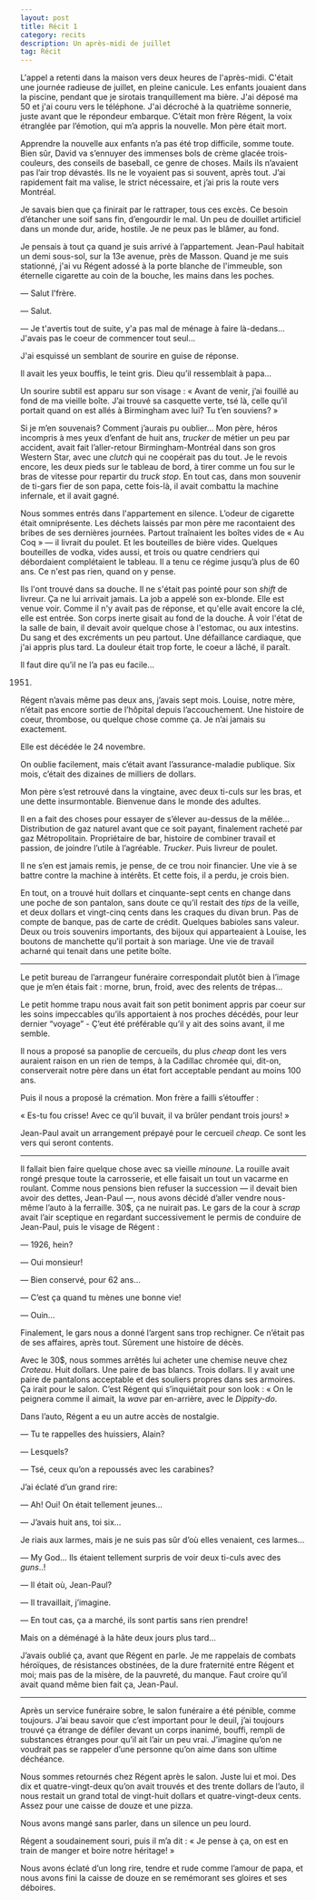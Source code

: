 ```yaml
---
layout: post
title: Récit 1
category: recits
description: Un après-midi de juillet
tag: Récit
---
```


L'appel a retenti dans la maison vers deux heures de l'après-midi. C'était une journée radieuse de juillet, en pleine canicule. Les enfants jouaient dans la piscine, pendant que je sirotais tranquillement ma bière. J'ai déposé ma 50 et j'ai couru vers le téléphone. J'ai décroché à la quatrième sonnerie, juste avant que le répondeur embarque. C’était mon frère Régent, la voix étranglée par l’émotion, qui m’a appris la nouvelle. Mon père était mort. 

Apprendre la nouvelle aux enfants n’a pas été trop difficile, somme toute. Bien sûr, David va s’ennuyer des immenses bols de crème glacée trois-couleurs, des conseils de baseball, ce genre de choses. Mails ils n’avaient pas l’air trop dévastés. Ils ne le voyaient pas si souvent, après tout. J’ai rapidement fait ma valise, le strict nécessaire, et j’ai pris la route vers Montréal.

Je savais bien que ça finirait par le rattraper, tous ces excès. Ce besoin d’étancher une soif sans fin, d’engourdir le mal. Un peu de douillet artificiel dans un monde dur, aride, hostile. Je ne peux pas le blâmer, au fond. 

Je pensais à tout ça quand je suis arrivé à l’appartement. Jean-Paul habitait un demi sous-sol, sur la 13e avenue, près de Masson. Quand je me suis stationné, j'ai vu Régent adossé à la porte blanche de l'immeuble, son éternelle cigarette au coin de la bouche, les mains dans les poches.

— Salut l'frère.

— Salut.

— Je t'avertis tout de suite, y'a pas mal de ménage à faire là-dedans... J'avais pas le coeur de commencer tout seul...

J'ai esquissé un semblant de sourire en guise de réponse.

Il avait les yeux bouffis, le teint gris. Dieu qu’il ressemblait à papa…

Un sourire subtil est apparu sur son visage : « Avant de venir, j’ai fouillé au fond de ma vieille boîte. J’ai trouvé sa casquette verte, tsé là, celle qu’il portait quand on est allés à Birmingham avec lui? Tu t’en souviens? »

Si je m’en souvenais? Comment j’aurais pu oublier… Mon père, héros incompris à mes yeux d’enfant de huit ans, _trucker_ de métier un peu par accident, avait fait l’aller-retour Birmingham-Montréal dans son gros Western Star, avec une _clutch_ qui ne coopérait pas du tout. Je le revois encore, les deux pieds sur le tableau de bord, à tirer comme un fou sur le bras de vitesse pour repartir du _truck stop_. En tout cas, dans mon souvenir de ti-gars fier de son papa, cette fois-là, il avait combattu la machine infernale, et il avait gagné. 

Nous sommes entrés dans l'appartement en silence. L’odeur de cigarette était omniprésente. Les déchets laissés par mon père me racontaient des bribes de ses dernières journées. Partout traînaient les boîtes vides de « Au Coq » — il livrait du poulet. Et les bouteilles de bière vides. Quelques bouteilles de vodka, vides aussi, et trois ou quatre cendriers qui débordaient complétaient le tableau. Il a tenu ce régime jusqu’à plus de 60 ans. Ce n'est pas rien, quand on y pense.

Ils l'ont trouvé dans sa douche. Il ne s'était pas pointé pour son _shift_ de livreur. Ça ne lui arrivait jamais. La job a appelé son ex-blonde. Elle est venue voir. Comme il n'y avait pas de réponse, et qu'elle avait encore la clé, elle est entrée. Son corps inerte gisait au fond de la douche. À voir l'état de la salle de bain, il devait avoir quelque chose à l'estomac, ou aux intestins. Du sang et des excréments un peu partout. Une défaillance cardiaque, que j'ai appris plus tard. La douleur était trop forte, le coeur a lâché, il paraît.

Il faut dire qu’il ne l’a pas eu facile…

1951.

Régent n’avais même pas deux ans, j’avais sept mois. Louise, notre mère, n’était pas encore sortie de l’hôpital depuis l’accouchement. Une histoire de coeur, thrombose, ou quelque chose comme ça. Je n’ai jamais su exactement. 

Elle est décédée le 24 novembre.

On oublie facilement, mais c’était avant l’assurance-maladie publique. Six mois, c’était des dizaines de milliers de dollars. 

Mon père s’est retrouvé dans la vingtaine, avec deux ti-culs sur les bras, et une dette insurmontable. Bienvenue dans le monde des adultes. 

Il en a fait des choses pour essayer de s’élever au-dessus de la mêlée… Distribution de gaz naturel avant que ce soit payant, finalement racheté par gaz Métropolitain. Propriétaire de bar, histoire de combiner travail et passion, de joindre l’utile à l’agréable. _Trucker_. Puis livreur de poulet. 

Il ne s’en est jamais remis, je pense, de ce trou noir financier. Une vie à se battre contre la machine à intérêts. Et cette fois, il a perdu, je crois bien. 

En tout, on a trouvé huit dollars et cinquante-sept cents en change dans une poche de son pantalon, sans doute ce qu’il restait des _tips_ de la veille, et deux dollars et vingt-cinq cents dans les craques du divan brun. Pas de compte de banque, pas de carte de crédit. Quelques babioles sans valeur. Deux ou trois souvenirs importants, des bijoux qui apparteaient à Louise, les boutons de manchette qu’il portait à son mariage. Une vie de travail acharné qui tenait dans une petite boîte.

*     *     *

Le petit bureau de l’arrangeur funéraire correspondait plutôt bien à l’image que je m’en étais fait : morne, brun, froid, avec des relents de trépas…

Le petit homme trapu nous avait fait son petit boniment appris par coeur sur les soins impeccables qu’ils apportaient à nos proches décédés, pour leur dernier “voyage” - Ç’eut été préférable qu’il y ait des soins avant, il me semble. 

Il nous a proposé sa panoplie de cercueils, du plus _cheap_ dont les vers auraient raison en un rien de temps, à la Cadillac chromée qui, dit-on, conserverait notre père dans un état fort acceptable pendant au moins 100 ans.

Puis il nous a proposé la crémation. Mon frère a failli s’étouffer : 

 « Es-tu fou crisse! Avec ce qu’il buvait, il va brûler pendant trois jours! »

Jean-Paul avait un arrangement prépayé pour le cercueil _cheap_. Ce sont les vers qui seront contents. 

*     *     *

Il fallait bien faire quelque chose avec sa vieille _minoune_. La rouille avait rongé presque toute la carrosserie, et elle faisait un tout un vacarme en roulant. Comme nous pensions bien refuser la succession — il devait bien avoir des dettes, Jean-Paul —, nous avons décidé d’aller vendre nous-même l’auto à la ferraille. 30$, ça ne nuirait pas. Le gars de la cour à _scrap_ avait l’air sceptique en regardant successivement le permis de conduire de Jean-Paul, puis le visage de Régent : 

— 1926, hein?

— Oui monsieur!

— Bien conservé, pour 62 ans…

— C’est ça quand tu mènes une bonne vie! 

— Ouin…

Finalement, le gars nous a donné l’argent sans trop rechigner. Ce n’était pas de ses affaires, après tout. Sûrement une histoire de décès.

Avec le 30$, nous sommes arrêtés lui acheter une chemise neuve chez _Croteau_. Huit dollars. Une paire de bas blancs. Trois dollars. Il y avait une paire de pantalons acceptable et des souliers propres dans ses armoires. Ça irait pour le salon. C’est Régent qui s’inquiétait pour son look : « On le peignera comme il aimait, la _wave_ par en-arrière, avec le _Dippity-do_.

Dans l’auto, Régent a eu un autre accès de nostalgie.

— Tu te rappelles des huissiers, Alain?

— Lesquels?

— Tsé, ceux qu’on a repoussés avec les carabines?

J’ai éclaté d’un grand rire:

— Ah! Oui! On était tellement jeunes…

— J’avais huit ans, toi six…

Je riais aux larmes, mais je ne suis pas sûr d’où elles venaient, ces larmes…

— My God… Ils étaient tellement surpris de voir deux ti-culs avec des _guns_..! 

— Il était où, Jean-Paul?

— Il travaillait, j’imagine.

— En tout cas, ça a marché, ils sont partis sans rien prendre! 

Mais on a déménagé à la hâte deux jours plus tard…

J’avais oublié ça, avant que Régent en parle. Je me rappelais de combats héroïques, de résistances obstinées, de la dure fraternité entre Régent et moi; mais pas de la misère, de la pauvreté, du manque. Faut croire qu’il avait quand même bien fait ça, Jean-Paul. 

*     *     *

Après un service funéraire sobre, le salon funéraire a été pénible, comme toujours. J’ai beau savoir que c’est important pour le deuil, j’ai toujours trouvé ça étrange de défiler devant un corps inanimé, bouffi, rempli de substances étranges pour qu’il ait l’air un peu vrai. J’imagine qu’on ne voudrait pas se rappeler d’une personne qu’on aime dans son ultime déchéance.

Nous sommes retournés chez Régent après le salon. Juste lui et moi. Des dix et quatre-vingt-deux qu’on avait trouvés et des trente dollars de l’auto, il nous restait un grand total de vingt-huit dollars et quatre-vingt-deux cents. Assez pour une caisse de douze et une pizza. 

Nous avons mangé sans parler, dans un silence un peu lourd. 

Régent a soudainement souri, puis il m’a dit : « Je pense à ça, on est en train de manger et boire notre héritage! »

Nous avons éclaté d’un long rire, tendre et rude comme l’amour de papa, et nous avons fini la caisse de douze en se remémorant ses gloires et ses déboires. 
